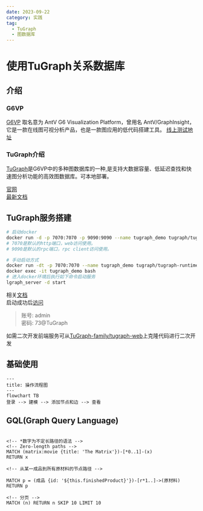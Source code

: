 ```yaml
---
date: 2023-09-22
category: 实践
tag:
  - TuGraph
  - 图数据库
---
```



# 使用TuGraph关系数据库

## 介绍

### G6VP

[G6VP](https://github.com/antvis/G6VP/tree/master) 取名意为 AntV G6 Visualization Platform，曾用名 AntV/GraphInsight，它是一款在线图可视分析产品，也是一款图应用的低代码搭建工具。
[线上测试地址](https://insight.antv.antgroup.com/#/open/engines)

### TuGraph介绍

[TuGraph](https://github.com/TuGraph-family/tugraph-db)是G6VP中的多种图数据库的一种,是支持大数据容量、低延迟查找和快速图分析功能的高效图数据库。可本地部署。

[官网](https://tugraph.antgroup.com/)  
[最新文档](https://tugraph-db.readthedocs.io/zh_CN/latest/1.guide.html)

## TuGraph服务搭建

```bash
# 启动docker
docker run -d -p 7070:7070 -p 9090:9090 --name tugraph_demo tugraph/tugraph-runtime-centos7 lgraph_server
# 7070是默认的http端口，web访问使用。
# 9090是默认的rpc端口，rpc client访问使用。

# 手动启动方式
docker run -dt -p 7070:7070 --name tugraph_demo tugraph/tugraph-runtime-centos7
docker exec -it tugraph_demo bash
# 进入docker环境后执行如下命令启动服务
lgraph_server -d start
```

相关[文档](https://tugraph-db.readthedocs.io/zh_CN/latest/3.quick-start/1.preparation.html#id5)  
启动成功后[访问](http://localhost:7070)

> 账号: admin  
> 密码: 73@TuGraph

如需二次开发前端服务可从[TuGraph-family/tugraph-web](https://github.com/TuGraph-family/tugraph-web)上克隆代码进行二次开发

## 基础使用

```mermaid
---
title: 操作流程图
---
flowchart TB
登录 --> 建模 --> 添加节点和边 --> 查看
```

## GQL(Graph Query Language)

```gql

<!-- *数字为不定长路径的语法 -->
<!-- Zero-length paths -->
MATCH (matrix:movie {title: 'The Matrix'})-[*0..1]-(x)
RETURN x

<!-- 从某一成品到所有原材料的节点路径 -->

MATCH p = (成品 {id: '${this.finishedProduct}'})-[r*1..]->(原材料) RETURN p

<!-- 分页 -->
MATCH (n) RETURN n SKIP 10 LIMIT 10
```
